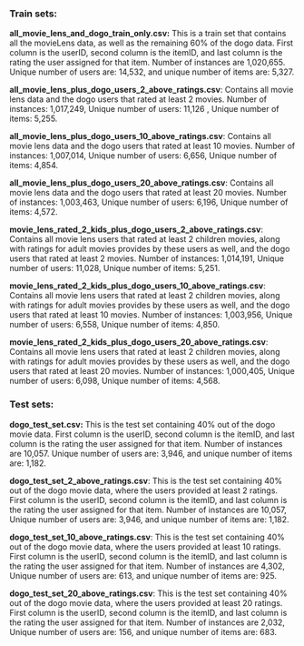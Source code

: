 ### Train sets:
**all_movie_lens_and_dogo_train_only.csv:** This is a train set that contains all the movieLens data, as well as the remaining 60% of the dogo data. First column is the userID, second column is the itemID, and last column is the rating the user assigned for that item. Number of instances are 1,020,655. Unique number of users are: 14,532, and unique number of items are: 5,327.

**all_movie_lens_plus_dogo_users_2_above_ratings.csv**: Contains all movie lens data and the dogo users that rated at least 2 movies. Number of instances: 1,017,249, Unique number of users: 11,126 , Unique number of items: 5,255.

**all_movie_lens_plus_dogo_users_10_above_ratings.csv**: Contains all movie lens data and the dogo users that rated at least 10 movies. Number of instances: 1,007,014, Unique number of users: 6,656, Unique number of items: 4,854.

**all_movie_lens_plus_dogo_users_20_above_ratings.csv**: Contains all movie lens data and the dogo users that rated at least 20 movies. Number of instances: 1,003,463, Unique number of users: 6,196, Unique number of items: 4,572.

**movie_lens_rated_2_kids_plus_dogo_users_2_above_ratings.csv**: Contains all movie lens users that rated at least 2 children movies, along with ratings for adult movies provides by these users as well, and the dogo users that rated at least 2 movies. Number of instances: 1,014,191, Unique number of users: 11,028, Unique number of items: 5,251.

**movie_lens_rated_2_kids_plus_dogo_users_10_above_ratings.csv**: Contains all movie lens users that rated at least 2 children movies, along with ratings for adult movies provides by these users as well, and the dogo users that rated at least 10 movies. Number of instances: 1,003,956, Unique number of users: 6,558, Unique number of items: 4,850.

**movie_lens_rated_2_kids_plus_dogo_users_20_above_ratings.csv**: Contains all movie lens users that rated at least 2 children movies, along with ratings for adult movies provides by these users as well, and the dogo users that rated at least 20 movies. Number of instances: 1,000,405, Unique number of users: 6,098, Unique number of items: 4,568.

### Test sets:

**dogo_test_set.csv:** This is the test set containing 40% out of the dogo movie data. First column is the userID, second column is the itemID, and last column is the rating the user assigned for that item. Number of instances are 10,057. Unique number of users are: 3,946, and unique number of items are: 1,182.

**dogo_test_set_2_above_ratings.csv**: This is the test set containing 40% out of the dogo movie data, where the users provided at least 2 ratings. First column is the userID, second column is the itemID, and last column is the rating the user assigned for that item. Number of instances are 10,057, Unique number of users are: 3,946, and unique number of items are: 1,182.

**dogo_test_set_10_above_ratings.csv**: This is the test set containing 40% out of the dogo movie data, where the users provided at least 10 ratings. First column is the userID, second column is the itemID, and last column is the rating the user assigned for that item. Number of instances are 4,302, Unique number of users are: 613, and unique number of items are: 925.

**dogo_test_set_20_above_ratings.csv**: This is the test set containing 40% out of the dogo movie data, where the users provided at least 20 ratings. First column is the userID, second column is the itemID, and last column is the rating the user assigned for that item. Number of instances are 2,032, Unique number of users are: 156, and unique number of items are: 683.
